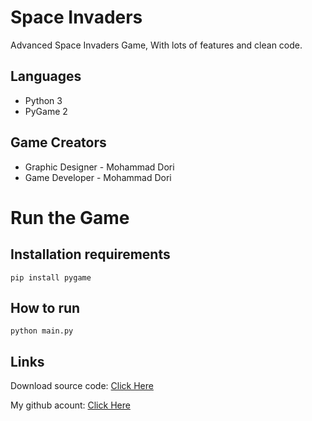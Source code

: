 # Space Invaders


Advanced Space Invaders Game, With lots of features and clean code.


## Languages

- Python 3
- PyGame 2



## Game Creators

- Graphic Designer - Mohammad Dori
- Game Developer - Mohammad Dori

# Run the Game

## Installation requirements
```
pip install pygame
```

## How to run

```
python main.py
```

## Links


Download source code: [Click Here](https://github.com/dori-dev/Space-Invaders/archive/refs/heads/master.zip)

My github acount: [Click Here](https://github.com/dori-dev/)
